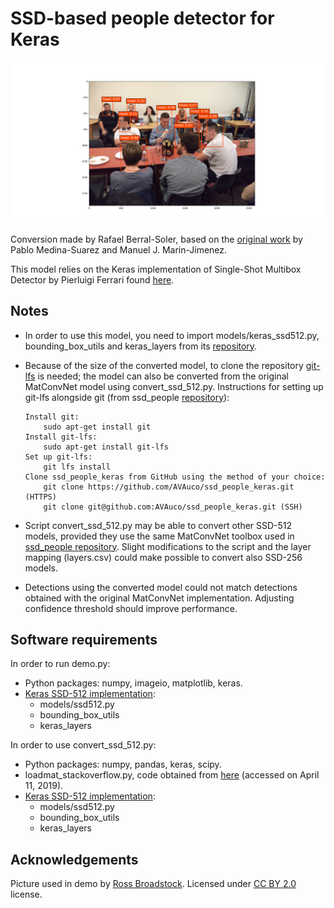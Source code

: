 SSD-based people detector for Keras
===================================
![detections](https://github.com/AVAuco/ssd_people_keras/blob/master/sample_detections.png)

Conversion made by Rafael Berral-Soler, based on the [original work](https://github.com/AVAuco/ssd_people) by Pablo Medina-Suarez and Manuel J. Marin-Jimenez.

This model relies on the Keras implementation of Single-Shot Multibox Detector by Pierluigi Ferrari found [here](https://github.com/pierluigiferrari/ssd_keras).

## Notes
* In order to use this model, you need to import models/keras_ssd512.py, bounding_box_utils and keras_layers from its [repository](https://github.com/pierluigiferrari/ssd_keras).
* Because of the size of the converted model, to clone the repository [git-lfs](https://git-lfs.github.com/) is needed; the model can also be converted from the original MatConvNet model using convert_ssd_512.py. 
  Instructions for setting up git-lfs alongside git (from ssd_people [repository](https://github.com/AVAuco/ssd_people)):
  
  ```
  Install git:     
      sudo apt-get install git
  Install git-lfs:
      sudo apt-get install git-lfs
  Set up git-lfs:
      git lfs install
  Clone ssd_people_keras from GitHub using the method of your choice: 
      git clone https://github.com/AVAuco/ssd_people_keras.git (HTTPS)
      git clone git@github.com:AVAuco/ssd_people_keras.git (SSH)
  ```
* Script convert_ssd_512.py may be able to convert other SSD-512 models, provided they use the same MatConvNet toolbox used in [ssd_people repository](https://github.com/AVAuco/ssd_people). Slight modifications to the script and the layer mapping (layers.csv) could make possible to convert also SSD-256 models.
* Detections using the converted model could not match detections obtained with the original MatConvNet implementation. Adjusting confidence threshold should improve performance.

## Software requirements
In order to run demo.py:
* Python packages: numpy, imageio, matplotlib, keras.
* [Keras SSD-512 implementation](https://github.com/pierluigiferrari/ssd_keras):
  * models/ssd512.py
  * bounding_box_utils
  * keras_layers

In order to use convert_ssd_512.py:
* Python packages: numpy, pandas, keras, scipy.
* loadmat_stackoverflow.py, code obtained from [here](https://stackoverflow.com/a/8832212) (accessed on April 11, 2019).
* [Keras SSD-512 implementation](https://github.com/pierluigiferrari/ssd_keras):
  * models/ssd512.py
  * bounding_box_utils
  * keras_layers

## Acknowledgements
Picture used in demo by [Ross Broadstock](https://www.flickr.com/people/figurepainting/). Licensed under [CC BY 2.0](https://creativecommons.org/licenses/by/2.0/) license.
